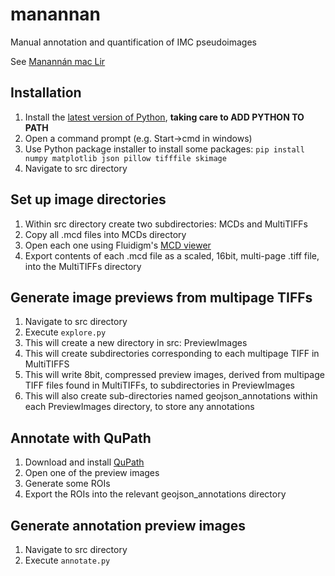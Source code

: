 # manannan
Manual annotation and quantification of IMC pseudoimages

See [Manannán mac Lir](https://en.wikipedia.org/wiki/Manann%C3%A1n_mac_Lir)

## Installation
1. Install the [latest version of Python](https://www.python.org/downloads/), **taking care to ADD PYTHON TO PATH**
1. Open a command prompt (e.g. Start->cmd in windows)
1. Use Python package installer to install some packages:
```pip install numpy matplotlib json pillow tifffile skimage```
1. Navigate to src directory

## Set up image directories
1. Within src directory create two subdirectories: MCDs and MultiTIFFs
1. Copy all .mcd files into MCDs directory
1. Open each one using Fluidigm's [MCD viewer](https://www.fluidigm.com/FluidigmSite_Assets/PrdSrv_Software/Software-Packages/MCD_Viewer/MCDViewer_V1.0.560.6_InstallationPack.zip)
1. Export contents of each .mcd file as a scaled, 16bit, multi-page .tiff file, into the MultiTIFFs directory

## Generate image previews from multipage TIFFs
1. Navigate to src directory
1. Execute ```explore.py```
1. This will create a new directory in src: PreviewImages
1. This will create subdirectories corresponding to each multipage TIFF in MultiTIFFS
1. This will write 8bit, compressed preview images, derived from multipage TIFF files found in MultiTIFFs, to subdirectories in PreviewImages
1. This will also create sub-directories named geojson_annotations within each PreviewImages directory, to store any annotations

## Annotate with QuPath
1. Download and install [QuPath](https://qupath.github.io/)
2. Open one of the preview images
3. Generate some ROIs
4. Export the ROIs into the relevant geojson_annotations directory

## Generate annotation preview images
1. Navigate to src directory
2. Execute ```annotate.py```
